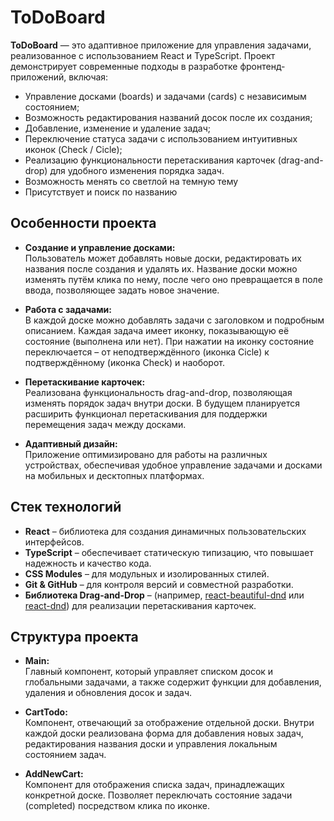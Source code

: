 # ToDoBoard

**ToDoBoard** — это адаптивное приложение для управления задачами, реализованное с использованием React и TypeScript. Проект демонстрирует современные подходы в разработке фронтенд-приложений, включая:

- Управление досками (boards) и задачами (cards) с независимым состоянием;
- Возможность редактирования названий досок после их создания;
- Добавление, изменение и удаление задач;
- Переключение статуса задачи с использованием интуитивных иконок (Check / Cicle);
- Реализацию функциональности перетаскивания карточек (drag-and-drop) для удобного изменения порядка задач.
- Возможность менять со светлой на темную тему
- Присутствует и поиск по названию 

## Особенности проекта

- **Создание и управление досками:**  
  Пользователь может добавлять новые доски, редактировать их названия после создания и удалять их. Название доски можно изменять путём клика по нему, после чего оно превращается в поле ввода, позволяющее задать новое значение.

- **Работа с задачами:**  
  В каждой доске можно добавлять задачи с заголовком и подробным описанием. Каждая задача имеет иконку, показывающую её состояние (выполнена или нет). При нажатии на иконку состояние переключается – от неподтверждённого (иконка Cicle) к подтверждённому (иконка Check) и наоборот.

- **Перетаскивание карточек:**  
  Реализована функциональность drag-and-drop, позволяющая изменять порядок задач внутри доски. В будущем планируется расширить функционал перетаскивания для поддержки перемещения задач между досками.

- **Адаптивный дизайн:**  
  Приложение оптимизировано для работы на различных устройствах, обеспечивая удобное управление задачами и досками на мобильных и десктопных платформах.

## Стек технологий

- **React** – библиотека для создания динамичных пользовательских интерфейсов.
- **TypeScript** – обеспечивает статическую типизацию, что повышает надежность и качество кода.
- **CSS Modules** – для модульных и изолированных стилей.
- **Git & GitHub** – для контроля версий и совместной разработки.
- **Библиотека Drag-and-Drop** – (например, [react-beautiful-dnd](https://github.com/atlassian/react-beautiful-dnd) или [react-dnd](https://react-dnd.github.io/react-dnd/about)) для реализации перетаскивания карточек.

## Структура проекта

- **Main:**  
  Главный компонент, который управляет списком досок и глобальными задачами, а также содержит функции для добавления, удаления и обновления досок и задач.

- **CartTodo:**  
  Компонент, отвечающий за отображение отдельной доски. Внутри каждой доски реализована форма для добавления новых задач, редактирования названия доски и управления локальным состоянием задач.

- **AddNewCart:**  
  Компонент для отображения списка задач, принадлежащих конкретной доске. Позволяет переключать состояние задачи (completed) посредством клика по иконке.

